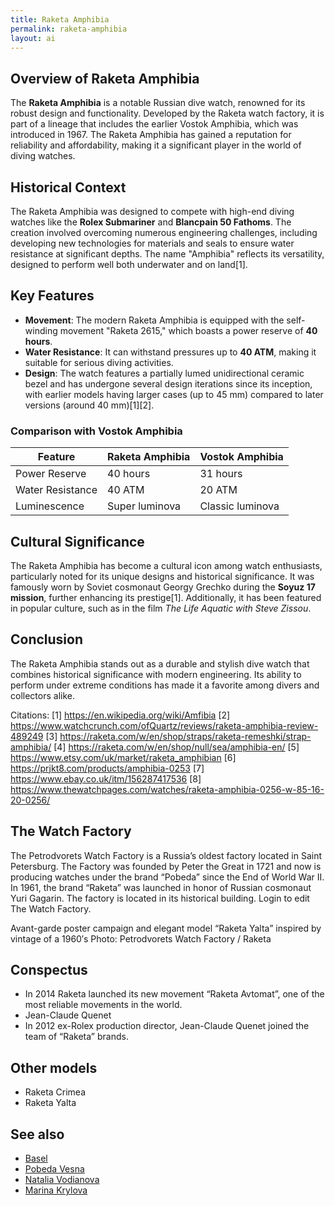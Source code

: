 ```yaml
---
title: Raketa Amphibia
permalink: raketa-amphibia
layout: ai
---
```



## Overview of Raketa Amphibia

The **Raketa Amphibia** is a notable Russian dive watch, renowned for its robust design and functionality. Developed by the Raketa watch factory, it is part of a lineage that includes the earlier Vostok Amphibia, which was introduced in 1967. The Raketa Amphibia has gained a reputation for reliability and affordability, making it a significant player in the world of diving watches.

## Historical Context

The Raketa Amphibia was designed to compete with high-end diving watches like the **Rolex Submariner** and **Blancpain 50 Fathoms**. The creation involved overcoming numerous engineering challenges, including developing new technologies for materials and seals to ensure water resistance at significant depths. The name "Amphibia" reflects its versatility, designed to perform well both underwater and on land[1].

## Key Features

- **Movement**: The modern Raketa Amphibia is equipped with the self-winding movement "Raketa 2615," which boasts a power reserve of **40 hours**.
- **Water Resistance**: It can withstand pressures up to **40 ATM**, making it suitable for serious diving activities.
- **Design**: The watch features a partially lumed unidirectional ceramic bezel and has undergone several design iterations since its inception, with earlier models having larger cases (up to 45 mm) compared to later versions (around 40 mm)[1][2].

### Comparison with Vostok Amphibia

| Feature                | Raketa Amphibia             | Vostok Amphibia             |
|------------------------|-----------------------------|-----------------------------|
| Power Reserve           | 40 hours                    | 31 hours                    |
| Water Resistance        | 40 ATM                      | 20 ATM                      |
| Luminescence            | Super luminova              | Classic luminova            |

## Cultural Significance

The Raketa Amphibia has become a cultural icon among watch enthusiasts, particularly noted for its unique designs and historical significance. It was famously worn by Soviet cosmonaut Georgy Grechko during the **Soyuz 17 mission**, further enhancing its prestige[1]. Additionally, it has been featured in popular culture, such as in the film *The Life Aquatic with Steve Zissou*.

## Conclusion

The Raketa Amphibia stands out as a durable and stylish dive watch that combines historical significance with modern engineering. Its ability to perform under extreme conditions has made it a favorite among divers and collectors alike.

Citations:
[1] https://en.wikipedia.org/wiki/Amfibia
[2] https://www.watchcrunch.com/ofQuartz/reviews/raketa-amphibia-review-489249
[3] https://raketa.com/w/en/shop/straps/raketa-remeshki/strap-amphibia/
[4] https://raketa.com/w/en/shop/null/sea/amphibia-en/
[5] https://www.etsy.com/uk/market/raketa_amphibian
[6] https://prjkt8.com/products/amphibia-0253
[7] https://www.ebay.co.uk/itm/156287417536
[8] https://www.thewatchpages.com/watches/raketa-amphibia-0256-w-85-16-20-0256/

## The Watch Factory

The Petrodvorets Watch Factory is a Russia’s oldest factory located in Saint Petersburg.  The Factory was founded by Peter the Great in 1721 and now is producing watches under the brand “Pobeda” since the End of World War II. In 1961, the brand “Raketa” was launched in honor of Russian cosmonaut Yuri Gagarin. The factory is located in its historical building. Login to edit The Watch Factory.

Avant-garde poster campaign and elegant model “Raketa Yalta” inspired by vintage of a 1960′s
Photo: Petrodvorets Watch Factory / Raketa

## Conspectus

+ In 2014 Raketa launched its new movement “Raketa Avtomat”, one of the most reliable movements in the world.
+ Jean-Claude Quenet
+ In 2012 ex-Rolex production director, Jean-Claude Quenet joined the team of “Raketa” brands.


## Other models
+ Raketa Crimea
+ Raketa Yalta

## See also

+ [Basel](index)
+ [Pobeda Vesna](index)
+ [Natalia Vodianova](index)
+ [Marina Krylova](index)
